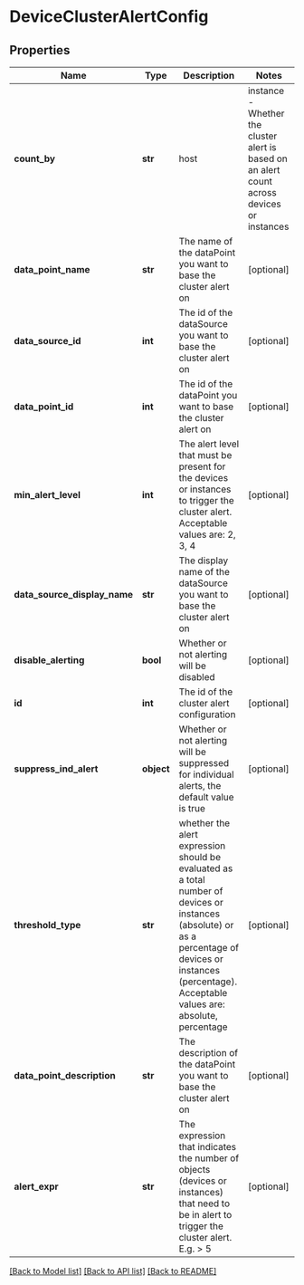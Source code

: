 # DeviceClusterAlertConfig

## Properties
Name | Type | Description | Notes
------------ | ------------- | ------------- | -------------
**count_by** | **str** | host | instance - Whether the cluster alert is based on an alert count across devices or instances | [optional] 
**data_point_name** | **str** | The name of the dataPoint you want to base the cluster alert on | [optional] 
**data_source_id** | **int** | The id of the dataSource you want to base the cluster alert on | [optional] 
**data_point_id** | **int** | The id of the dataPoint you want to base the cluster alert on | [optional] 
**min_alert_level** | **int** | The alert level that must be present for the devices or instances to trigger the cluster alert. Acceptable values are: 2, 3, 4 | [optional] 
**data_source_display_name** | **str** | The display name of the dataSource you want to base the cluster alert on | [optional] 
**disable_alerting** | **bool** | Whether or not alerting will be disabled | [optional] 
**id** | **int** | The id of the cluster alert configuration | [optional] 
**suppress_ind_alert** | **object** | Whether or not alerting will be suppressed for individual alerts, the default value is true | [optional] 
**threshold_type** | **str** | whether the alert expression should be evaluated as a total number of devices or instances (absolute) or as a percentage of devices or instances (percentage). Acceptable values are: absolute, percentage | [optional] 
**data_point_description** | **str** | The description of the dataPoint you want to base the cluster alert on | [optional] 
**alert_expr** | **str** | The expression that indicates the number of objects (devices or instances) that need to be in alert to trigger the cluster alert. E.g. &gt; 5 | [optional] 

[[Back to Model list]](../README.md#documentation-for-models) [[Back to API list]](../README.md#documentation-for-api-endpoints) [[Back to README]](../README.md)

